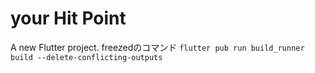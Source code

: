 # your Hit Point

A new Flutter project.
freezedのコマンド 
`flutter pub run build_runner build --delete-conflicting-outputs`